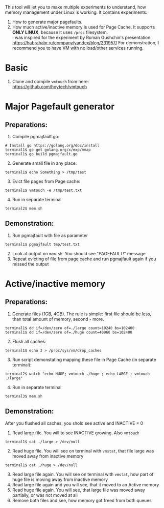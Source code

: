 
This tool will let you to make multiple experiments to understand, how memory management under Linux is working.
It contains experiments:
1) How to generate major pagefaults.  
2) How much active/inactive memory is used for Page Cache. It supports **ONLY LINUX**, because it uses `/proc` filesystem.  
I was inspired for the experiment by Roman Gushchin's presentation https://habrahabr.ru/company/yandex/blog/231957/ 
For demonstration, I recommend you to have VM with no load/other services running.  

# Basic
1) Clone and compile `vmtouch` from here: https://github.com/hoytech/vmtouch

# Major Pagefault generator
## Preparations:
1) Compile pgmajfault.go:  
```
# Install go https://golang.org/doc/install
terminal1$ go get golang.org/x/exp/mmap
terminal1$ go build pgmajfault.go
```
2) Generate small file in any place:  
```
terminal1$ echo Something > /tmp/test
```
3) Evict file pages from Page cache:  
```
terminal1$ vmtouch -e /tmp/test.txt
```
4) Run in separate terminal
```
terminal2$ mem.sh 
```
## Demonstration:
1) Run pgmajfault with file as parameter
```
terminal1$ pgmajfault tmp/test.txt
```
2) Look at output on `mem.sh`. You should see "PAGEFAULT!" message  
3) Repeat evicting of file from page cache and run pgmajfault again if you missed the output

# Active/inactive memory
## Preparations:
1) Generate files (1GB, 4GB). The rule is simple: first file should be less, than total amount of memory, second - more.
```
terminal1$ dd if=/dev/zero of=./large count=10240 bs=102400
terminal1$ dd if=/dev/zero of=./huge count=40960 bs=102400
```
2) Flush all caches:
```
terminal1$ echo 3 > /proc/sys/vm/drop_caches
```
3) Run script demonstating mapping these file in Page Cache (in separate terminal):
```
terminal2$ watch "echo HUGE; vmtouch ./huge ; echo LARGE ; vmtouch ./large"
```
4) Run in separate terminal
```
terminal3$ mem.sh 
```
## Demonstration:
After you flushed all caches, you shold see active and INACTIVE = 0  
1) Read large file. You will to see INACTIVE growing. Also `vmtouch`  
```
terminal1$ cat ./large > /dev/null
```
2) Read huge file. You will see on terminal with `vmstat`, that file large was moved away from inactive memory
```
terminal1$ cat ./huge > /dev/null
```
3) Read large file again. You will see on terminal with `vmstat`, how part of huge file is moving away from inactive memory
4) Read large file again and you will see, that it moved to an Active memory
5) Read huge file again. You will see, that large file was moved away partially, or was not moved at all
6) Remove both files and see, how memory got freed from both queues
